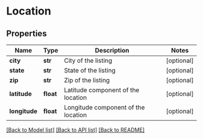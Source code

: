 # Location

## Properties
Name | Type | Description | Notes
------------ | ------------- | ------------- | -------------
**city** | **str** | City of the listing | [optional] 
**state** | **str** | State of the listing | [optional] 
**zip** | **str** | Zip of the listing | [optional] 
**latitude** | **float** | Latitude component of the location | [optional] 
**longitude** | **float** | Longitude component of the location | [optional] 

[[Back to Model list]](../README.md#documentation-for-models) [[Back to API list]](../README.md#documentation-for-api-endpoints) [[Back to README]](../README.md)



